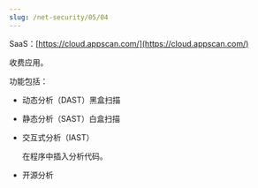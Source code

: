 ```yaml
---
slug: /net-security/05/04
---
```


SaaS：[https://cloud.appscan.com/](https://cloud.appscan.com/)

收费应用。

功能包括：

- 动态分析（DAST）黑盒扫描

- 静态分析（SAST）白盒扫描

- 交互式分析（IAST）

  在程序中插入分析代码。

- 开源分析